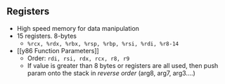 ## Registers
- High speed memory for data manipulation
- 15 registers. 8-bytes
    - `%rcx, %rdx, %rbx, %rsp, %rbp, %rsi, %rdi, %r8-14`
- [[y86 Function Parameters]]
    - Order: `rdi, rsi, rdx, rcx, r8, r9`
    - If value is greater than 8 bytes or registers are all used, then push param onto the stack in *reverse order* (arg8, arg7, arg3....)
